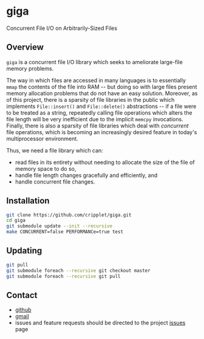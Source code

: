 giga
====

Concurrent File I/O on Arbitrarily-Sized Files

Overview
----

`giga` is a concurrent file I/O library which seeks to ameliorate large-file memory problems.

The way in which files are accessed in many languages is to essentially `mmap` the contents of the file into RAM -- but doing so with large files present memory 
allocation problems that do not have an easy solution. Moreover, as of this project, there is a sparsity of file libraries in the public which implements 
`File::insert()` and `File::delete()` abstractions -- if a file were to be treated as a string, repeatedly calling file operations which alters the file length will be 
very inefficient due to the implicit `memcpy` invocations. Finally, there is also a sparsity of file libraries which deal with _concurrent_ file operations, which is 
becoming an increasingly desired feature in today's multiprocessor environment.

Thus, we need a file library which can:
* read files in its entirety without needing to allocate the size of the file of memory space to do so,
* handle file length changes gracefully and efficiently, and
* handle concurrent file changes.

Installation
----

```bash
git clone https://github.com/cripplet/giga.git
cd giga
git submodule update --init --recursive
make CONCURRENT=false PERFORMANCe=true test
```

Updating
----

```bash
git pull
git submodule foreach --recursive git checkout master
git submodule foreach --recursive git pull
```

Contact
----

* [github](https://github.com/cripplet/giga)
* [gmail](mailto:minke.zhang@gmail.com)
* issues and feature requests should be directed to the project [issues](https://github.com/cripplet/giga/issues) page
